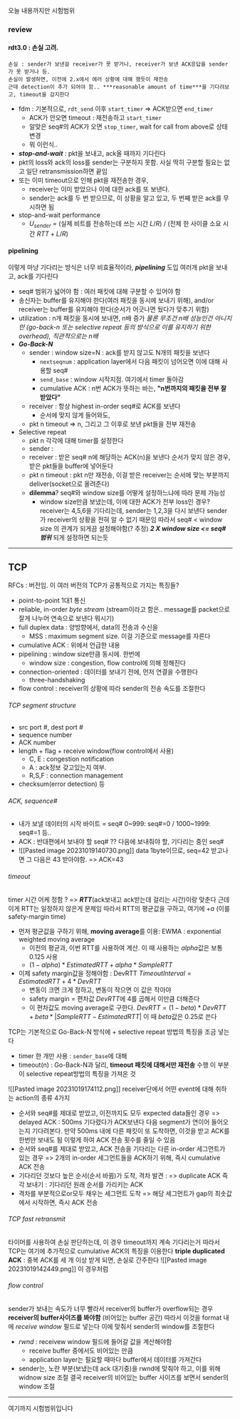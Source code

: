 오늘 내용까지만 시험범위
### review 
#### rdt3.0 : 손실 고려. 
	손실 : sender가 보낸걸 receiver가 못 받거나, receiver가 보낸 ACK응답을 sender가 못 받거나 등. 
	손실이 발생하면, 이전에 2.x에서 에러 상황에 대해 했듯이 재전송
	근데 detection이 추가 되어야 함.. ***reasonable amount of time***을 기다려보고, timeout을 감지한다
- fdm : 기본적으로, `rdt_send` 이후 `start_timer` => ACK받으면 `end_timer`
	- ACK가 안오면 timeout : 재전송하고 `start_timer`
	- 알맞은 seq#의 ACK가 오면 `stop_timer`, wait for call from above로 상태 변경
	- 뭐 이런식..
- ***stop-and-wait*** : pkt을 보내고, ack올 때까지 기다린다
- pkt의 loss와 ack의 loss를 sender는 구분하지 못함. 사실 딱히 구분할 필요는 없고 일단 retransmission하면 끝임
- 또는 이미 timeout으로 인해 pkt을 재전송한 경우, 
	- receiver는 이미 받았으나 이에 대한 ack를 또 보낸다. 
	- sender는 ack를 두 번 받으므로, 이 상황을 알고 있고, 두 번째 받은 ack를 무시하면 됨
- stop-and-wait performance
	- $U_{sender}$ = (실제 비트를 전송하는데 쓰는 시간 $L/R$) / (전체 한 사이클 소요 시간 $RTT + L/R$) 
#### pipelining
이렇게 마냥 기다리는 방식은 너무 비효율적이라, ***pipelining*** 도입
여러개 pkt을 보내고, ack를 기다린다
- seq# 범위가 넓어야 함 : 여러 패킷에 대해 구분할 수 있어야 함
- 송신자는 buffer를 유지해야 한다(여러 패킷을 동시에 보내기 위해), and/or receiver는 buffer를 유지해야 한다(순서가 어긋나면 뒀다가 맞추기 위함)
- utilization : n개 패킷을 동시에 보내면, n배 증가
	*물론 무조건 n배 성능인건 아니지만 (go-back-n 또는 selective repeat 등의 방식으로 이를 유지하기 위한 overhead), 직관적으로는 n배*
- ***Go-Back-N***
	- sender : window size=N : ack를 받지 않고도 N개의 패킷을 보낸다
		- `nextseqnum` : application layer에서 다음 패킷이 넘어오면 이에 대해 사용할 seq#
		- `send_base` : window 시작지점. 여기에서 timer 돌아감
		- cumulative ACK : n번 ACK가 뜻하는 바는, **"n번까지의 패킷을 전부 잘 받았다"**
	- receiver : 항상 highest in-order seq#로 ACK를 보낸다 
		- 순서에 맞지 않게 들어와도, 
	- pkt n timeout => n, 그리고 그 이후로 보낸 pkt들을 전부 재전송
- Selective repeat
	- pkt n 각각에 대해 timer를 설정한다
	- sender : 
	- receiver : 받은 seq# n에 해당하는 ACK(n)을 보낸다
		순서가 맞지 않은 경우, 받은 pkt들을 buffer에 넣어둔다
	- pkt n timeout : pkt n만 재전송, 이걸 받은 receiver는 순서에 맞는 부분까지 deliver(socket으로 올려준다)
	- **dilemma**? seq#와 window size를 어떻게 설정하느냐에 따라 문제 가능성
		- window size만큼 보냈는데, 이에 대한 ACK가 전부 loss인 경우?
			receiver는 4,5,6을 기다리는데, sender는 1,2,3을 다시 보낸다
			sender가 receiver의 상황을 전혀 알 수 없기 때문임
		따라서 seq# < window size 의 관계가 되게끔 설정해야함(? 추정)
		***2 X window size <= seq# 범위*** 되게 설정하면 되는듯
---
## TCP
RFCs : 버전임.
이 여러 버전의 TCP가 공통적으로 가지는 특징들?
- point-to-point 1대1 통신
- reliable, in-order *byte stream* (stream이라고 함은.. message를 packet으로 잘게 나누어 연속으로 보낸다 뭐시기)
- full duplex data : 양방향에서, data의 전송과 수신을 
	- MSS : maximum segment size. 이걸 기준으로 message를 자른다
- cumulative ACK : 위에서 언급한 내용
- pipelining : window size만큼 동시에. 한번에
	- window size : congestion, flow control에 의해 정해진다
- connection-oriented : 데이터를 보내기 전에, 먼저 연결을 수행한다
	- three-handshaking
- flow control : receiver의 상황에 따라 sender의 전송 속도를 조절한다

###### TCP segment structure
- src port #, dest port #
- sequence number
- ACK number
- length + flag + receive window(flow control에서 사용)
	- C, E : congestion notification
	- A : ack정보 갖고있는지 여부. 
	- R,S,F : connection management
- checksum(error detection) 등

###### ACK, sequence#
- 내가 보낼 데이터의 시작 바이트 = seq#
	0~999: seq#=0 / 1000~1999: seq#=1 등..
- ACK : 반대편에서 보내야 할 seq# ?? 다음에 보내줘야 할, 기다리는 중인  seq#
- ![[Pasted image 20231019140730.png]]
	data 1byte이므로, seq=42 받고나면 그 다음은 43 받아야함. => ACK=43

###### timeout
timer 시간 어케 정함 ? => ***RTT***(ack보내고 ack받는데 걸리는 시간)이랑 맞춘다
근데 이게 RTT는 일정하지 않은게 문제임
따라서 RTT의 평균값을 구하고, 여기에 $+a$ (이를 safety-margin time)
- 먼저 평균값을 구하기 위해, **moving average**를 이용:
	EWMA : exponential weighted moving average
	- 이전의 평균과, 이번 RTT를 사용하여 계산. 이 때 사용하는 $alpha$값은 보통 0.125 사용
	- $(1-alpha)*EstimatedRTT+alpha*SampleRTT$
- 이제 safety margin값을 정해야함 : DevRTT
	$TimeoutInterval = EstimatedRTT + 4*DevRTT$ 
	- 변동이 크면 크게 정하고, 변동이 작으면 이 값은 작아야
	- safety margin = 편차값 $DevRTT$에 4를 곱해서 이만큼 더해준다
	- 이 편차값도 moving average로 구한다. 
$DevRTT = (1-beta)*DevRTT + beta*|SampleRTT - EstimatedRTT|$ 
이 때 $beta$값은 0.25로 쓴다

TCP는 기본적으로 Go-Back-N 방식에 + selective repeat 방법의 특징을 조금 넣는다
- timer 한 개만 사용 : `sender_base`에 대해
- timeout(n) : Go-Back-N과 달리, **timeout 패킷에 대해서만 재전송** 수행
	이 부분이 selective repeat방법의 특징을 가져온 것

![[Pasted image 20231019174112.png]]
receiver단에서 어떤 event에 대해 취하는 action의  종류 4가지
- 순서와 seq#를 제대로 받았고, 이전까지도 모두 expected data들인 경우
	=> delayed ACK : 500ms 기다렸다가 ACK보낸다
	다음 segment가 연이어 들어오는지 기다려본다. 만약 500ms 내에 다른 패킷이 또 도착하면, 이것을 받고 ACK를 한번만 보내도 됨 
	이렇게 하여 ACK 전송 횟수를 줄일 수 있음
- 순서와 seq#를 제대로 받았고, ACK 전송을 기다리는 다른 in-order 세그먼트가 있는 경우
	=> 2개의 in-order 세그먼트들을 ACK하기 위해, 즉시 cumulative ACK 전송
- 기다리던 것보다 높은 순서(순서 바뀜)가 도착, 격차 발견 : 
	=> duplicate ACK 즉각 보내기 : 기다리던 원래 순서를 가리키는 ACK
- 격차를 부분적으로or모두 채우는 세그먼트 도착
	=> 해당 세그먼트가 gap의 최솟값에서 시작하면, 즉시 ACK 전송

###### TCP fast retransmit
타이머를 사용하여 손실 판단하는데, 이 경우 timeout까지 계속 기다리는거
따라서 TCP는 여기에 추가적으로 cumulative ACK의 특징을 이용한다
**triple duplicated ACK** : 중복 ACK를 세 개 이상 받게 되면, 손실로 간주한다
![[Pasted image 20231019142449.png]]
이 경우처럼

###### flow control
sender가 보내는 속도가 너무 빨라서 receiver의 buffer가 overflow되는 경우
**receiver의 buffer사이즈를 봐야함** (비어있는 buffer 공간)
따라서 이것을 format 내에 *receive window* 필드로 넣는다
이에 맞춰서 sender의 window를 조절한다
- *rwnd* : receivew window 필드에 들어갈 값을 계산해야함
	- receive buffer 중에서도 비어있는 만큼
	- application layer는 필요할 때마다 buffer에서 데이터를 가져간다
- sender는, 노란 부분(보냈는데 ack 대기중)을 rwnd에 맞춰야 하고, 이를 위해 widnow size 조절
결국 receiver의 비어있는 buffer 사이즈를 보면서 sender의 window 조절

---
여기까지 시험범위입니다


